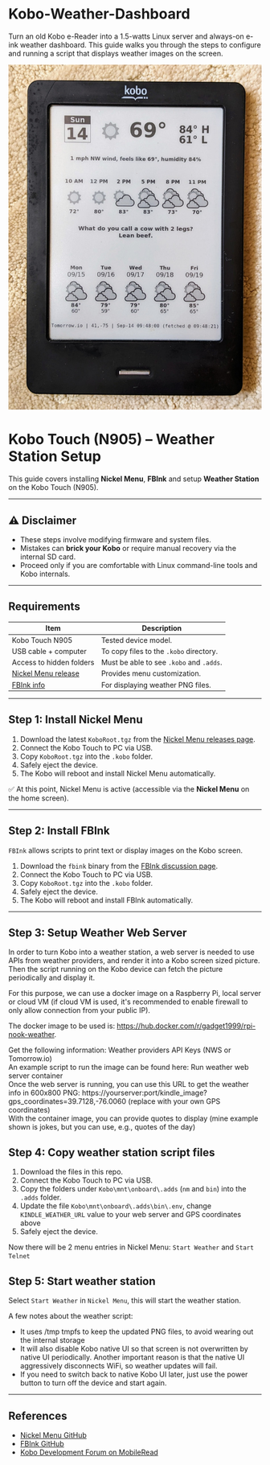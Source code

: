# Kobo-Weather-Dashboard
Turn an old Kobo e-Reader into a 1.5-watts Linux server and always-on e-ink weather dashboard. This guide walks you through the steps to configure and running a script that displays weather images on the screen.

![Sample Kobo weather station photo](Kobo_Weather_Station.jpg)

# Kobo Touch (N905) – Weather Station Setup

This guide covers installing **Nickel Menu**, **FBInk** and setup **Weather Station** on the Kobo Touch (N905).

---

## ⚠️ Disclaimer

- These steps involve modifying firmware and system files.  
- Mistakes can **brick your Kobo** or require manual recovery via the internal SD card.  
- Proceed only if you are comfortable with Linux command-line tools and Kobo internals.  

---

## Requirements

| Item | Description |
|---|---|
| Kobo Touch N905 | Tested device model. |
| USB cable + computer | To copy files to the `.kobo` directory. |
| Access to hidden folders | Must be able to see `.kobo` and `.adds`. |
| [Nickel Menu release](https://github.com/pgaskin/NickelMenu/releases) | Provides menu customization. |
| [FBInk info](https://www.mobileread.com/forums/showthread.php?t=299110) | For displaying weather PNG files. |

---

## Step 1: Install Nickel Menu

1. Download the latest `KoboRoot.tgz` from the [Nickel Menu releases page](https://github.com/pgaskin/NickelMenu/releases).  
2. Connect the Kobo Touch to PC via USB.  
3. Copy `KoboRoot.tgz` into the `.kobo` folder.
4. Safely eject the device.  
5. The Kobo will reboot and install Nickel Menu automatically.  

✅ At this point, Nickel Menu is active (accessible via the **Nickel Menu** on the home screen).  

---

## Step 2: Install FBInk

`FBInk` allows scripts to print text or display images on the Kobo screen.  

1. Download the `fbink` binary from the [FBInk discussion page](https://www.mobileread.com/forums/showthread.php?t=299110).
2. Connect the Kobo Touch to PC via USB.
3. Copy `KoboRoot.tgz` into the `.kobo` folder.
4. Safely eject the device.  
5. The Kobo will reboot and install FBInk automatically.  

---

## Step 3: Setup Weather Web Server

In order to turn Kobo into a weather station, a web server is needed to use APIs from weather providers, and render it into a Kobo screen sized picture. Then the script running on the Kobo device can fetch the picture periodically and display it.<p>

For this purpose, we can use a docker image on a Raspberry Pi, local server or cloud VM (if cloud VM is used, it's recommended to enable firewall to only allow connection from your public IP). <p>

The docker image to be used is: https://hub.docker.com/r/gadget1999/rpi-nook-weather. <p>

Get the following information: Weather providers API Keys (NWS or Tomorrow.io) <br>
An example script to run the image can be found here: Run weather web server container <br>
Once the web server is running, you can use this URL to get the weather info in 600x800 PNG: https://yourserver:port/kindle_image?gps_coordinates=39.7128,-76.0060 (replace with your own GPS coordinates) <br>
With the container image, you can provide quotes to display (mine example shown is jokes, but you can use, e.g., quotes of the day)

## Step 4: Copy weather station script files

1. Download the files in this repo.
2. Connect the Kobo Touch to PC via USB.
3. Copy the folders under `Kobo\mnt\onboard\.adds` (`nm` and `bin`) into the `.adds` folder.
4. Update the file `Kobo\mnt\onboard\.adds\bin\.env`, change `KINDLE_WEATHER_URL` value to your web server and GPS coordinates above
5. Safely eject the device.

Now there will be 2 menu entries in Nickel Menu: `Start Weather` and `Start Telnet`

## Step 5: Start weather station

Select `Start Weather` in `Nickel Menu`, this will start the weather station. <p>

A few notes about the weather script:
- It uses /tmp tmpfs to keep the updated PNG files, to avoid wearing out the internal storage
- It will also disable Kobo native UI so that screen is not overwritten by native UI periodically. Another important reason is that the native UI aggressively disconnects WiFi, so weather updates will fail.
- If you need to switch back to native Kobo UI later, just use the power button to turn off the device and start again.

---

## References

* [Nickel Menu GitHub](https://github.com/pgaskin/NickelMenu)
* [FBInk GitHub](https://github.com/NiLuJe/FBInk)
* [Kobo Development Forum on MobileRead](https://www.mobileread.com/forums/forumdisplay.php?f=247)

```
